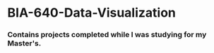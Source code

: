 # BIA-640-Data-Visualization

### Contains projects completed while I was studying for my Master's.
